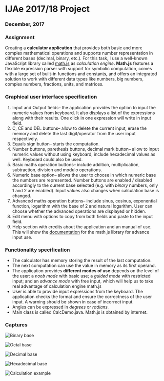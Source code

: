 # IJAe 2017/18 Project

### December, 2017

### Assignment

Creating a **calculator application** that provides both basic and more complex mathematical operations and
supports number representation in different bases (decimal, binary, etc.). For this task, I use a well-known 
JavaScript library called [math.js](http://mathjs.org/index.html) as *calculation engine*. **Math.js** features a flexible 
expression parser with support for symbolic computation, comes with a large set of built-in functions and constants, 
and offers an integrated solution to work with different data types like numbers, big numbers, complex numbers, 
fractions, units, and matrices.

### Graphical user interface specification

1. Input and Output fields– the application provides the option to input the numeric values from
keyboard. It also displays a list of the expressions along with their results. One click in one expression
will write in input field.
2. C, CE and DEL buttons– allow to delete the current input, erase the memory and delete the last
digit/operator from the user input respectively.
3. Equals sign button– starts the computation.
4. Number buttons, parethesis buttons, decimal mark button– allow to input numeric values without using keyboard, include
hexadecimal values as well. Keyboard could also be used.
5. Basic maths operation buttons– include addition, multiplication, subtraction, division and modulo
operations.
6. Numeric base option– allows the user to choose in which numeric base the numbers are represented.
Number buttons are enabled / disabled accordingly to the current base selected (e.g. with
*binary* numbers, only 1 and 2 are enabled). Input values also changes when calculation base is changed.
7. Advanced maths operation buttons– include sinus, cosinus, exponential function, logarithm with
the base of 2 and natural logarithm. User can choose whether the advanced operations are displayed or hidden.
8. Edit menu with options to copy from both fields and paste to the input field.
9. Help section with credits about the application and an manual of use. This will show the 
[documentation](http://mathjs.org/docs/index.html) for the math.js library for advance input use. 


### Functionality specification

- The calculator has memory storing the result of the last computation.
- The next computation can use the value in memory as its first operand.
- The application provides **different modes of use** depends on the level of the user: a *noob mode* with basic use;
a *guided mode* with restricted input; and an *advance mode* with free input, which will help us to take real advantage
of calculation engine math.js
- User is able to provide input expressions from the keyboard. The application checks the format and
    ensure the correctness of the user input. A warning should be shown in case of incorrect input.
- Angles can be expressed in *degrees* or *radians*.
- Main class is called CalcDemo.java. Math.js is obtained by internet.

### Captures

![Binary base](https://raw.githubusercontent.com/gmm96/IJAe_BUT_Brno/master/img/Screenshot_20181016_032547.png "Binary base")

![Octal base](https://raw.githubusercontent.com/gmm96/IJAe_BUT_Brno/master/img/Screenshot_20181016_032552.png "Octal base")

![Decimal base](https://raw.githubusercontent.com/gmm96/IJAe_BUT_Brno/master/img/Screenshot_20181016_032557.png "Decimal base")

![Hexadecimal base](https://raw.githubusercontent.com/gmm96/IJAe_BUT_Brno/master/img/Screenshot_20181016_032603.png "Hexadecimal base")

![Calculation example](https://raw.githubusercontent.com/gmm96/IJAe_BUT_Brno/master/img/Screenshot_20181016_032928.png "Calculation example")